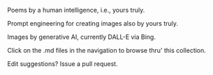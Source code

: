 Poems by a human intelligence, i.e., yours truly.

Prompt engineering for creating images also by yours truly.
  
Images by generative AI, currently DALL-E via Bing.

Click on the .md files in the navigation to browse thru' this collection. 

Edit suggestions? Issue a pull request.
